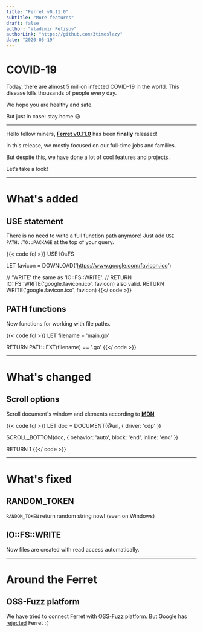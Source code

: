 ```yaml
---
title: "Ferret v0.11.0"
subtitle: "More features"
draft: false
author: "Vladimir Fetisov"
authorLink: "https://github.com/3timeslazy"
date: "2020-05-19"
---
```

# COVID-19
Today, there are almost 5 million infected COVID-19 in the world. This disease kills thousands of people every day.

We hope you are healthy and safe.

But just in case: stay home 😷

---

Hello fellow miners, **[Ferret v0.11.0](https://github.com/MontFerret/ferret/releases/tag/v0.11.0)** has been **finally** released!

In this release, we mostly focused on our full-time jobs and families.

But despite this, we have done a lot of cool features and projects.

Let’s take a look!

---

# What's added
## USE statement
There is no need to write a full function path anymore! Just add ``USE PATH::TO::PACKAGE`` at the top of your query.
 
{{< code fql >}}
USE IO::FS

LET favicon = DOWNLOAD('https://www.google.com/favicon.ico')

// 'WRITE' the same as 'IO::FS::WRITE'.
// RETURN IO::FS::WRITE('google.favicon.ico', favicon) also valid.
RETURN WRITE('google.favicon.ico', favicon)
{{</ code >}}

## PATH functions
New functions for working with file paths.

{{< code fql >}}
LET filename = 'main.go'

RETURN PATH::EXT(filename) == '.go'
{{</ code >}}

---

# What's changed
## Scroll options
Scroll document's window and elements according to **[MDN](https://developer.mozilla.org/en-US/docs/Web/API/Element/scrollIntoView)**

{{< code fql >}}
LET doc = DOCUMENT(@url, { driver: 'cdp' })

SCROLL_BOTTOM(doc, {
    behavior: 'auto',
    block: 'end',
    inline: 'end'
})

RETURN 1
{{</ code >}}

---

# What's fixed
## RANDOM_TOKEN
``RANDOM_TOKEN`` return random string now! (even on Windows)

## IO::FS::WRITE
Now files are created with read access automatically.

---
# Around the Ferret
## OSS-Fuzz platform
We have tried to connect Ferret with [OSS-Fuzz](https://github.com/google/oss-fuzz) platform. But Google has [rejected](https://github.com/google/oss-fuzz/pull/3782) Ferret :(
